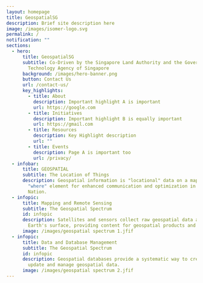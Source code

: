 ```yaml
---
layout: homepage
title: GeospatialSG
description: Brief site description here
image: /images/isomer-logo.svg
permalink: /
notification: ""
sections:
  - hero:
      title: GeospatialSG
      subtitle: Co-Driven by the Singapore Land Authority and the Government
        Technology Agency of Singapore
      background: /images/hero-banner.png
      button: Contact Us
      url: /contact-us/
      key_highlights:
        - title: About
          description: Important highlight A is important
          url: https://google.com
        - title: Initiatives
          description: Important highlight B is equally important
          url: https://gmail.com
        - title: Resources
          description: Key Highlight description
          url: ""
        - title: Events
          description: Page A is important too
          url: /privacy/
  - infobar:
      title: GEOSPATIAL
      subtitle: The Location of Things
      description: Geospatial information is "locational" data on a map. It adds the
        "where" element for enhanced communication and optimization in our Smart
        Nation.
  - infopic:
      title: Mapping and Remote Sensing
      subtitle: The Geospatial Spectrum
      id: infopic
      description: Satellites and sensors collect raw geospatial data about the
        Earth's surface, providing content for geospatial products and services.
      image: /images/geospatial spectrum 1.jfif
  - infopic:
      title: Data and Database Management
      subtitle: The Geospatial Spectrum
      id: infopic
      description: Geospatial databases provide a systematic way to create, retrieve,
        update and manage geospatial data.
      image: /images/geospatial spectrum 2.jfif
---
```

